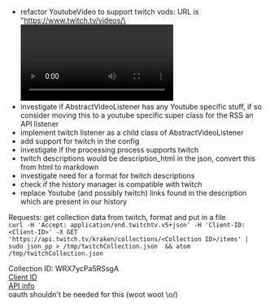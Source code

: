 * refactor YoutubeVideo to support twitch vods: URL is "https://www.twitch.tv/videos/\<video id>" (video id = item_id in the json)
* investigate if AbstractVideoListener has any Youtube specific stuff, if so consider moving this to a youtube specific super class for the RSS an API listener
* implement twitch listener as a child class of AbstractVideoListener
* add support for twitch in the config
* investigate if the processing process supports twitch
* twitch descriptions would be description_html in the json, convert this from html to markdown
* investigate need for a format for twitch descriptions
* check if the history manager is compatible with twitch
* replace Youtube (and possibly twitch) links found in the description which are present in our history 

Requests:
get collection data from twitch, format and put in a file  
`curl -H 'Accept: application/vnd.twitchtv.v5+json' -H 'Client-ID: <Client-ID>' -X GET 'https://api.twitch.tv/kraken/collections/<Collection ID>/items' | sudo json_pp > /tmp/twitchCollection.json  && atom /tmp/twitchCollection.json`

Collection ID: WRX7ycPa5RSsgA  
[Client ID](https://dev.twitch.tv/dashboard)  
[API info](https://dev.twitch.tv/docs/v5/reference/collections#get-collection)  
oauth shouldn't be needed for this (woot woot \o/)